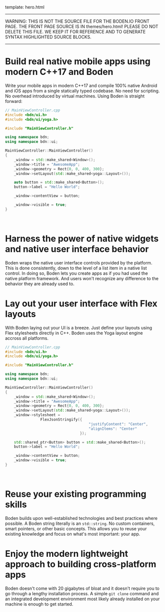 template: hero.html

***************************************************************************************************************
WARNING: THIS IS NOT THE SOURCE FILE FOR THE BODEN.IO FRONT PAGE. THE FRONT PAGE SOURCE IS IN themes/hero.html!
PLEASE DO NOT DELETE THIS FILE. WE KEEP IT FOR REFERENCE AND TO GENERATE SYNTAX HIGHLIGHTED SOURCE BLOCKS.
***************************************************************************************************************

# Build real native mobile apps using modern C++17 and Boden

Write your mobile apps in modern C++17 and compile 100% native Android and iOS apps from a single statically typed codebase. No need for scripting. No overhead introduced by virtual machines. Using Boden is straight forward:

```C++
// MainViewController.cpp
#include <bdn/ui.h>
#include <bdn/ui/yoga.h>

#include "MainViewController.h"

using namespace bdn;
using namespace bdn::ui;

MainViewController::MainViewController()
{
    _window = std::make_shared<Window>();
    _window->title = "AwesomeApp";
    _window->geometry = Rect{0, 0, 400, 300};
    _window->setLayout(std::make_shared<yoga::Layout>());

    auto button = std::make_shared<Button>();
    button->label = "Hello World";

    _window->contentView = button;

    _window->visible = true;
}
```

<p><br></p>

# Harness the power of native widgets and native user interface behavior

Boden wraps the native user interface controls provided by the platform. This is done consistently, down to the level of a list item in a native list control. In doing so, Boden lets you create apps as if you had used the native platform framework. And users won't recognize any difference to the behavior they are already used to.

# Lay out your user interface with Flex layouts

With Boden laying out your UI is a breeze. Just define your layouts using Flex stylesheets directly in C++. Boden uses the Yoga layout engine accross all platforms.

```C++
// MainViewController.cpp
#include <bdn/ui.h>
#include <bdn/ui/yoga.h>

#include "MainViewController.h"

using namespace bdn;
using namespace bdn::ui;

MainViewController::MainViewController()
{
    _window = std::make_shared<Window>();
    _window->title = "AwesomeApp";
    _window->geometry = Rect{0, 0, 400, 300};
    _window->setLayout(std::make_shared<yoga::Layout>());
    _window->stylesheet =
                FlexJsonStringify({
                                      "justifyContent": "Center", 
                                      "alignItems": "Center"
                                  });

    std::shared_ptr<Button> button = std::make_shared<Button>();
    button->label = "Hello World";

    _window->contentView = button;
    _window->visible = true;
}
```

<p><br></p>

# Reuse your existing programming skills

Boden builds upon well-established technologies and best practices where possible. A Boden string literally is an `std::string`. No custom containers, smart pointers, or other basic concepts. This allows you to reuse your existing knowledge and focus on what's most important: your app.

# Enjoy the modern lightweight approach to building cross-platform apps

Boden doesn't come with 20 gigabytes of bloat and it doesn't require you to go through a lengthy installation process. A simple `git clone` command and an integrated development environment most likely already installed on your machine is enough to get started.
